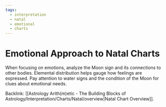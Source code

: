 ```yaml
---
tags:
  - interpretation
  - natal
  - emotional
  - charts
---
```

# Emotional Approach to Natal Charts

When focusing on emotions, analyze the Moon sign and its connections to other bodies. Elemental distribution helps gauge how feelings are expressed. Pay attention to water signs and the condition of the Moon for clues about emotional needs.

Backlink: [[Astrology Arith(m)etic - The Building Blocks of Astrology/Interpretation/Charts/Natal/overview|Natal Chart Overview]].
